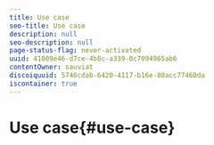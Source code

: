 ```yaml
---
title: Use case
seo-title: Use case
description: null
seo-description: null
page-status-flag: never-activated
uuid: 41009e46-d7ce-4b8c-a339-0c7094965ab6
contentOwner: sauviat
discoiquuid: 5746cdab-6420-4117-b16e-80acc77460da
iscontainer: true
---
```


# Use case{#use-case}

